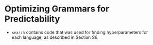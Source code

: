 # Optimizing Grammars for Predictability


* `search` contains code that was used for finding hyperparameters for each language, as described in Section S6.

